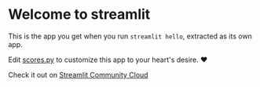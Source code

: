 # Welcome to streamlit

This is the app you get when you run `streamlit hello`, extracted as its own app.

Edit [scores.py](./Hello.py) to customize this app to your heart's desire. ❤️

Check it out on [Streamlit Community Cloud](https://st-hello-app.streamlit.app/)
